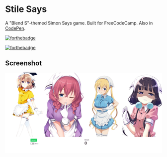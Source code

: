 # Stile Says
A "Blend S"-themed Simon Says game. Built for FreeCodeCamp. Also in [CodePen](https://codepen.io/jepe-ada/full/oqdEmw/).

[![forthebadge](https://forthebadge.com/images/badges/made-with-crayons.svg)](https://forthebadge.com)

[![forthebadge](https://img.shields.io/badge/BUILT%20WITH-SADISM-red.svg?style=for-the-badge)](https://forthebadge.com)

## Screenshot
![Stile Says Banner](./banner.png)